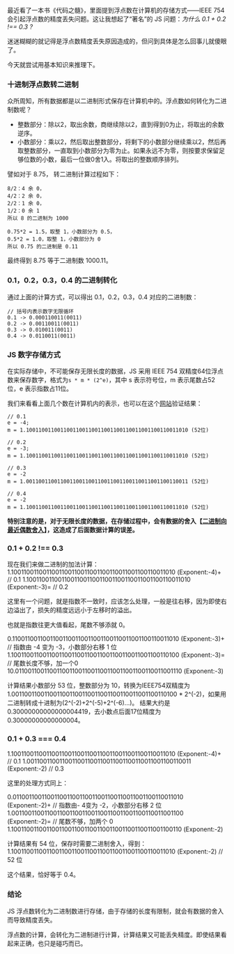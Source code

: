 最近看了一本书《代码之髓》，里面提到浮点数在计算机的存储方式——IEEE 754 会引起浮点数的精度丢失问题。这让我想起了“著名”的 JS 问题：*为什么 0.1 + 0.2 !== 0.3 ?*

迷迷糊糊的就记得是浮点数精度丢失原因造成的，但问到具体是怎么回事儿就傻眼了。

今天就尝试用基本知识来推理下。

### 十进制浮点数转二进制
众所周知，所有数据都是以二进制形式保存在计算机中的。浮点数如何转化为二进制数呢？

* 整数部分：除以2，取出余数，商继续除以2，直到得到0为止，将取出的余数逆序。
* 小数部分：乘以2，然后取出整数部分，将剩下的小数部分继续乘以2，然后再取整数部分，一直取到小数部分为零为止。如果永远不为零，则按要求保留足够位数的小数，最后一位做0舍1入。将取出的整数顺序排列。

譬如对于 8.75， 转二进制计算过程如下：
````
8/2：4 余 0，
4/2：2 余 0，
2/2：1 余 0，
1/2：0 余 1
所以 8 的二进制为 1000

0.75*2 = 1.5，取整 1，小数部分为 0.5，
0.5*2 = 1.0，取整 1，小数部分为 0
所以 0.75 的二进制是 0.11
````
最终得到 8.75 等于二进制数 1000.11。

### 0.1，0.2，0.3，0.4 的二进制转化
通过上面的计算方式，可以得出 0.1，0.2，0.3，0.4 对应的二进制数：
````
// 括号内表示数字无限循环
0.1 -> 0.000110011(0011)
0.2 -> 0.00110011(0011)
0.3 -> 0.010011(0011)
0.4 -> 0.0110011(0011)
````

### JS 数字存储方式
在实际存储中，不可能保存无限长度的数据，JS 采用 IEEE 754 双精度64位浮点数来保存数字，格式为`s * m * (2^e)`，其中 s 表示符号位，m 表示尾数占52位，e 表示指数占11位。

我们来看看上面几个数在计算机内的表示，也可以在这个[网站](https://babbage.cs.qc.cuny.edu/IEEE-754.old/Decimal.html)验证结果：
````
// 0.1
e = -4;
m = 1.1001100110011001100110011001100110011001100110011010 (52位)

// 0.2
e = -3;
m = 1.1001100110011001100110011001100110011001100110011010 (52位)

// 0.3
e = -2
m = 1.0011001100110011001100110011001100110011001100110011 (52位)

// 0.4
e = -2
m = 1.1001100110011001100110011001100110011001100110011010 (52位)
````
**特别注意的是，对于无限长度的数据，在存储过程中，会有数据的舍入【[二进制向最近偶数舍入](https://www.zhihu.com/question/68131179/answer/261539674)】，这造成了后面数据计算的误差。**

### 0.1 + 0.2 !== 0.3
现在我们来做二进制的加法计算：
1.1001100110011001100110011001100110011001100110011010 (Exponent:-4)+  // 0.1
1.1001100110011001100110011001100110011001100110011010 (Exponent:-3)=  // 0.2

这里有一个问题，就是指数不一致时，应该怎么处理，一般是往右移，因为即使右边溢出了，损失的精度远远小于左移时的溢出。

也就是指数往更大值看起，尾数不够添就 0。

 0.11001100110011001100110011001100110011001100110011010 (Exponent:-3)+  // 指数由 -4 变为 -3，小数部分右移 1 位
 1.10011001100110011001100110011001100110011001100110100 (Exponent:-3)=  // 尾数长度不够，加一个0
10.01100110011001100110011001100110011001100110011001110 (Exponent:-3)

计算结果小数部分 53 位，整数部分为 10，转换为IEEE754双精度为 1.0011001100110011001100110011001100110011001100110100 * 2^(-2)，如果用二进制转成十进制为(2^(-2)+2^(-5)+2^(-6)...)。 结果大约是0.30000000000000004419，去小数点后面17位精度为0.30000000000000004。

### 0.1 + 0.3 === 0.4
1.1001100110011001100110011001100110011001100110011010 (Exponent:-4)+  // 0.1
1.0011001100110011001100110011001100110011001100110011 (Exponent:-2)   // 0.3

这里的处理方式同上：

0.011001100110011001100110011001100110011001100110011010 (Exponent:-2)+  // 指数由- 4变为 -2，小数部分右移 2 位
1.001100110011001100110011001100110011001100110011001100 (Exponent:-2)=  // 尾数不够，加两个 0
1.100110011001100110011001100110011001100110011001100110 (Exponent:-2)

计算结果有 54 位，保存时需要二进制舍入，得到：
1.1001100110011001100110011001100110011001100110011010 (Exponent:-2)     // 52 位

这个结果，恰好等于 0.4。

### 结论
JS 浮点数转化为二进制数进行存储，由于存储的长度有限制，就会有数据的舍入而导致精度丢失。

浮点数的计算，会转化为二进制进行计算，计算结果又可能丢失精度。即使结果看起来正确，也只是碰巧而已。
